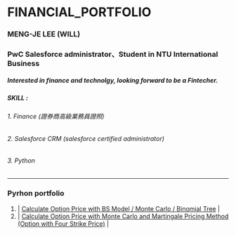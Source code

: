 # FINANCIAL_PORTFOLIO
### MENG-JE LEE (WILL)
### PwC Salesforce administrator、Student in NTU International Business
##### Interested in finance and technolgy, looking forward to be a Fintecher.
##### SKILL :
###### 1. Finance (證券商高級業務員證照)
###### 2. Salesforce CRM (salesforce certified administrator)
###### 3. Python
*******
### Pyrhon portfolio
1. | [Calculate Option Price with BS Model / Monte Carlo / Binomial Tree][] |
2. | [Calculate Option Price with Monte Carlo and Martingale Pricing Method (Option with Four Strike Price)][] |

  [Calculate Option Price with BS Model / Monte Carlo / Binomial Tree]:  https://github.com/mengjelee/FINANCIAL_PORTFOLIO/blob/master/Advance/Calculate%20Price%20of%20European%20and%20American%20Option/Calculate%20Price%20of%20European%20and%20American%20Option.ipynb  "Calculate Option Price with BS Model / Monte Carlo / Binomial Tree"
  [Calculate Option Price with Monte Carlo and Martingale Pricing Method (Option with Four Strike Price)]:  https://github.com/mengjelee/FINANCIAL_PORTFOLIO/tree/master/Advance/monte%20carlo%20and%20martingale%20pricing%20method  "Calculate Option Price with Monte Carlo and Martingale Pricing Method (Option with Four Strike Price)"
